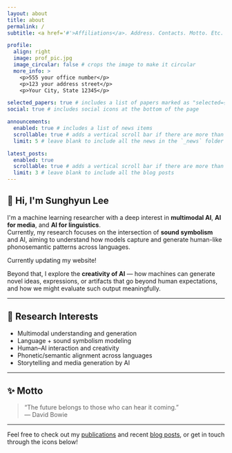 ```yaml
---
layout: about
title: about
permalink: /
subtitle: <a href='#'>Affiliations</a>. Address. Contacts. Motto. Etc.

profile:
  align: right
  image: prof_pic.jpg
  image_circular: false # crops the image to make it circular
  more_info: >
    <p>555 your office number</p>
    <p>123 your address street</p>
    <p>Your City, State 12345</p>

selected_papers: true # includes a list of papers marked as "selected={true}"
social: true # includes social icons at the bottom of the page

announcements:
  enabled: true # includes a list of news items
  scrollable: true # adds a vertical scroll bar if there are more than 3 news items
  limit: 5 # leave blank to include all the news in the `_news` folder

latest_posts:
  enabled: true
  scrollable: true # adds a vertical scroll bar if there are more than 3 new posts items
  limit: 3 # leave blank to include all the blog posts
---
```

## 👋 Hi, I'm Sunghyun Lee

I'm a machine learning researcher with a deep interest in **multimodal AI**, **AI for media**, and **AI for linguistics**.  
Currently, my research focuses on the intersection of **sound symbolism** and AI, aiming to understand how models capture and generate human-like phonosemantic patterns across languages.

Currently updating my website!

Beyond that, I explore the **creativity of AI** — how machines can generate novel ideas, expressions, or artifacts that go beyond human expectations, and how we might evaluate such output meaningfully.

---

## 🧠 Research Interests
- Multimodal understanding and generation
- Language + sound symbolism modeling
- Human–AI interaction and creativity
- Phonetic/semantic alignment across languages
- Storytelling and media generation by AI

---

## ✨ Motto
> “The future belongs to those who can hear it coming.”  
> — David Bowie

---

Feel free to check out my [publications](/publications/) and recent [blog posts](/blog/), or get in touch through the icons below!